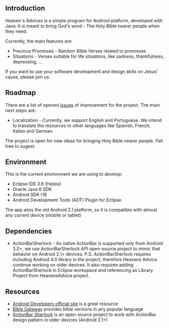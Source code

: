 Introduction
------------

Heaven's Advices is a simple program for Android platform, developed with Java. It is meant to bring God's word - The Holy Bible nearer people when they need.

Currently, the main features are:

*	Precious Promisses - Random Bible Verses related to promisses
*	Situations - Verses suitable for life situations, like sadness, thankfulness, depressing, ...

If you want to use your software development and design skills on Jesus' cause, please join us.

Roadmap
-----------
There are a list of opened [issues](issues/) of improvement for the project. The main next steps are:

*	Localization - Currently, we support English and Portuguese. We intend to translate the resources to other languages like Spanish, French, Italian and German. 

The project is open for new ideas for bringing Holy Bible nearer people. Fell free to sugest.

Environment
-----------
This is the current environment we are using to develop:

*	Eclipse IDE 3.6 (Helios)
*	Oracle Java 6 SDK
*	Android SDK r18
*	Android Development Tools (ADT) Plugin for Eclipse.

The app aims the old Android 2.1 platform, so it is compatible with almost any current device (mobile or tablet)

Dependencies
-----------
*	ActionBarSherlock - As native ActionBar is supported only from Android 3.0+, we use ActionBarSherlock API open-source project to mimic that behavior on Android 2.1+ devices.
P.S. ActionBarSherlock requires including Android 4.0 library in the project, therefore Heavens Advice continue working on older devices. It also requires adding ActionBarSherlock in Eclipse workspace and referencing as Library Project from HeavensAdvice project.

Resources
---------
*	[Android Developers official site](http://developer.android.com/) is a great resource
*	[Bible Gateway](http://www.biblegateway.com/) provides bible versions in any popular language
* [ActionBar Sherlock](http://actionbarsherlock.com/) is an open-source project to work with ActionBar design pattern in older devices (Android 2.1+)
